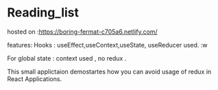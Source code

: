 # Reading_list
hosted on :https://boring-fermat-c705a6.netlify.com/

features:
Hooks  : useEffect,useContext,useState, useReducer used.
:w

For global state : context used , no redux .

This small applictaion demostartes how you can avoid usage of redux in React Applications.
